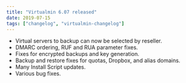 ```yaml
---
title: "Virtualmin 6.07 released"
date: 2019-07-15
tags: ["changelog", "virtualmin-changelog"]
---
```


- Virtual servers to backup can now be selected by reseller.
- DMARC ordering, RUF and RUA parameter fixes.
- Fixes for encrypted backups and key generation.
- Backup and restore fixes for quotas, Dropbox, and alias domains.
- Many Install Script updates.
- Various bug fixes.
